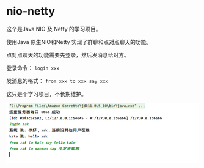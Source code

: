 # nio-netty

这个是Java NIO 及 Netty 的学习项目。

使用Java 原生NIO和Netty 实现了群聊和点对点聊天的功能。

点对点聊天的功能需要先登录，然后发消息给对方。

登录命令： ```login xxx```

发消息的格式： ```from xxx to xxx say xxx```

这只是个学习项目，不长期维护。

![](./0.png)